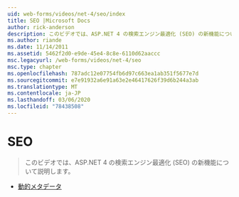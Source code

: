 ```yaml
---
uid: web-forms/videos/net-4/seo/index
title: SEO |Microsoft Docs
author: rick-anderson
description: このビデオでは、ASP.NET 4 の検索エンジン最適化 (SEO) の新機能について説明します。
ms.author: riande
ms.date: 11/14/2011
ms.assetid: 5462f2d0-e9de-45e4-8c8e-6110d62aaccc
msc.legacyurl: /web-forms/videos/net-4/seo
msc.type: chapter
ms.openlocfilehash: 787adc12e07754fb6d97c663ea1ab351f5677e7d
ms.sourcegitcommit: e7e91932a6e91a63e2e46417626f39d6b244a3ab
ms.translationtype: MT
ms.contentlocale: ja-JP
ms.lasthandoff: 03/06/2020
ms.locfileid: "78438508"
---
```

# <a name="seo"></a>SEO

> このビデオでは、ASP.NET 4 の検索エンジン最適化 (SEO) の新機能について説明します。

- [動的メタデータ](aspnet-4-quick-hit-dynamic-metadata.md)
